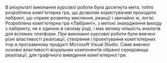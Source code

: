 В результаті виконання курсової роботи була досягнута мета, тобто розроблена комп'ютерна гра, що дозволяє користувачеві проходити лабіринт, що сприяє розвитку мислення, реакції і звичайно ж, логікі. Розроблена комп'ютерна гра «Лабіринт», з метою знаходження виходу з лабіринту, не є єдиною в своєму роді, і має велику кількість аналогів для всіляких платформ. При виконанні курсової роботи були вивчені різні властивості реалізації, створення і проектування комп'ютерних ігор в програмному продукті Microsoft Visual Studio. Саме вивчені основні властивості візуальних компонентів обраної середовища реалізації, для графічного виведення комп'ютерної гри.
